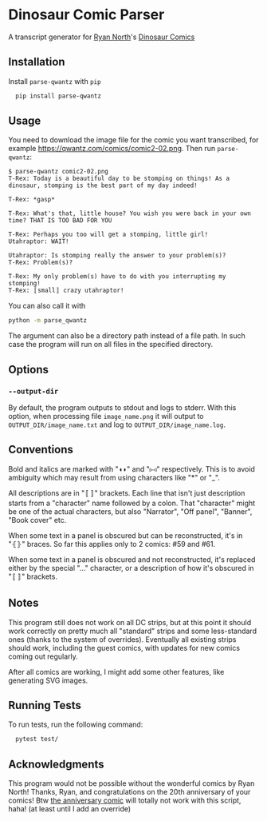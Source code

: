 # Dinosaur Comic Parser

A transcript generator for [Ryan North](https://www.ryannorth.ca/)'s [Dinosaur Comics](https://qwantz.com)

## Installation

Install `parse-qwantz` with `pip`

```bash
  pip install parse-qwantz
```

## Usage

You need to download the image file for the comic you want transcribed, for example https://qwantz.com/comics/comic2-02.png. Then run `parse-qwantz`:

```
$ parse-qwantz comic2-02.png
T-Rex: Today is a beautiful day to be stomping on things! As a dinosaur, stomping is the best part of my day indeed!

T-Rex: *gasp*

T-Rex: What's that, little house? You wish you were back in your own time? THAT IS TOO BAD FOR YOU

T-Rex: Perhaps you too will get a stomping, little girl!
Utahraptor: WAIT!

Utahraptor: Is stomping really the answer to your problem(s)?
T-Rex: Problem(s)?

T-Rex: My only problem(s) have to do with you interrupting my stomping!
T-Rex: 〚small〛 crazy utahraptor!
```

You can also call it with
```bash
python -m parse_qwantz
```

The argument can also be a directory path instead of a file path. In such case the program will run on all files in the specified directory.

## Options

### `--output-dir`

By default, the program outputs to stdout and logs to stderr. With this option, when processing file `image_name.png` it will output to `OUTPUT_DIR/image_name.txt` and log to `OUTPUT_DIR/image_name.log`.

## Conventions

Bold and italics are marked with "◖◗" and "▹◃" respectively. This is to avoid ambiguity which may result from using characters like "*" or "_".

All descriptions are in "〚〛" brackets. Each line that isn't just description starts from a "character" name followed by a colon. That "character" might be one of the actual characters, but also "Narrator", "Off panel", "Banner", "Book cover" etc.

When some text in a panel is obscured but can be reconstructed, it's in "⦃⦄" braces. So far this applies only to 2 comics: #59 and #61.

When some text in a panel is obscured and not reconstructed, it's replaced either by the special "…" character, or a description of how it's obscured in "〚〛" brackets.

## Notes

This program still does not work on all DC strips, but at this point it should work correctly on pretty much all "standard" strips and some less-standard ones (thanks to the system of overrides). Eventually all existing strips should work, including the guest comics, with updates for new comics coming out regularly.

After all comics are working, I might add some other features, like generating SVG images.

## Running Tests

To run tests, run the following command:

```bash
  pytest test/
```

## Acknowledgments

This program would not be possible without the wonderful comics by Ryan North! Thanks, Ryan, and congratulations on the 20th anniversary of your comics! Btw [the anniversary comic](https://qwantz.com/?comic=4005) will totally not work with this script, haha! (at least until I add an override)